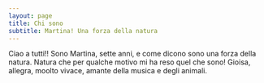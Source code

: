```yaml
---
layout: page
title: Chi sono
subtitle: Martina! Una forza della natura
---
```


Ciao a tutti!!
Sono Martina, sette anni, e come dicono sono una forza della natura. Natura che per qualche motivo mi ha reso quel che sono! Gioisa, allegra, moolto vivace, amante della musica e degli animali.
